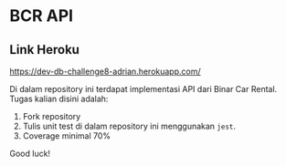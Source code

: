 # BCR API

## **Link Heroku**

https://dev-db-challenge8-adrian.herokuapp.com/


Di dalam repository ini terdapat implementasi API dari Binar Car Rental.
Tugas kalian disini adalah:

1. Fork repository
2. Tulis unit test di dalam repository ini menggunakan `jest`.
3. Coverage minimal 70%

Good luck!
